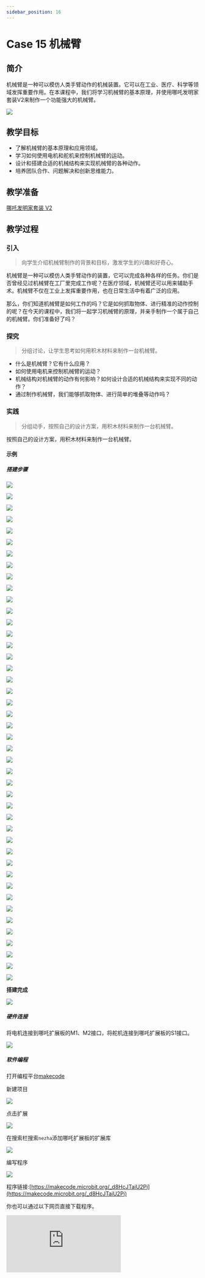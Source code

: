 ```yaml
---
sidebar_position: 16
---
```


# Case 15 机械臂

## 简介

机械臂是一种可以模仿人类手臂动作的机械装置。它可以在工业、医疗、科学等领域发挥重要作用。在本课程中，我们将学习机械臂的基本原理，并使用哪吒发明家套装V2来制作一个功能强大的机械臂。


![](./images/nezha-inventors-kit-v2-case-15-01.png)

## 教学目标

- 了解机械臂的基本原理和应用领域。
- 学习如何使用电机和舵机来控制机械臂的运动。
- 设计和搭建合适的机械结构来实现机械臂的各种动作。
- 培养团队合作、问题解决和创新思维能力。

## 教学准备

[哪吒发明家套装 V2](https://www.elecfreaks.com/nezha-inventor-s-kit-v2-for-micro-bit.html)


## 教学过程

### 引入

>向学生介绍机械臂制作的背景和目标，激发学生的兴趣和好奇心。

机械臂是一种可以模仿人类手臂动作的装置，它可以完成各种各样的任务。你们是否曾经见过机械臂在工厂里完成工作呢？在医疗领域，机械臂还可以用来辅助手术。机械臂不仅在工业上发挥重要作用，也在日常生活中有着广泛的应用。

那么，你们知道机械臂是如何工作的吗？它是如何抓取物体、进行精准的动作控制的呢？在今天的课程中，我们将一起学习机械臂的原理，并亲手制作一个属于自己的机械臂。你们准备好了吗？

### 探究

>分组讨论，让学生思考如何用积木材料来制作一台机械臂。

- 什么是机械臂？它有什么应用？
- 如何使用电机来控制机械臂的运动？
- 机械结构对机械臂的动作有何影响？如何设计合适的机械结构来实现不同的动作？
- 通过制作机械臂，我们能够抓取物体、进行简单的堆叠等动作吗？

### 实践

>分组动手，按照自己的设计方案，用积木材料来制作一台机械臂。

按照自己的设计方案，用积木材料来制作一台机械臂。



#### 示例

##### 搭建步骤

![](./images/nezha-inventors-kit-v2-step-15-01.png)

![](./images/nezha-inventors-kit-v2-step-15-02.png)

![](./images/nezha-inventors-kit-v2-step-15-03.png)

![](./images/nezha-inventors-kit-v2-step-15-04.png)

![](./images/nezha-inventors-kit-v2-step-15-05.png)

![](./images/nezha-inventors-kit-v2-step-15-06.png)

![](./images/nezha-inventors-kit-v2-step-15-07.png)

![](./images/nezha-inventors-kit-v2-step-15-08.png)

![](./images/nezha-inventors-kit-v2-step-15-09.png)

![](./images/nezha-inventors-kit-v2-step-15-10.png)

![](./images/nezha-inventors-kit-v2-step-15-11.png)

![](./images/nezha-inventors-kit-v2-step-15-12.png)

![](./images/nezha-inventors-kit-v2-step-15-13.png)

![](./images/nezha-inventors-kit-v2-step-15-14.png)

![](./images/nezha-inventors-kit-v2-step-15-15.png)

![](./images/nezha-inventors-kit-v2-step-15-16.png)

![](./images/nezha-inventors-kit-v2-step-15-17.png)

![](./images/nezha-inventors-kit-v2-step-15-18.png)

![](./images/nezha-inventors-kit-v2-step-15-19.png)

![](./images/nezha-inventors-kit-v2-step-15-20.png)

![](./images/nezha-inventors-kit-v2-step-15-21.png)

![](./images/nezha-inventors-kit-v2-step-15-22.png)

![](./images/nezha-inventors-kit-v2-step-15-23.png)

![](./images/nezha-inventors-kit-v2-step-15-24.png)

![](./images/nezha-inventors-kit-v2-step-15-25.png)

![](./images/nezha-inventors-kit-v2-step-15-26.png)

![](./images/nezha-inventors-kit-v2-step-15-27.png)

![](./images/nezha-inventors-kit-v2-step-15-28.png)

![](./images/nezha-inventors-kit-v2-step-15-29.png)

![](./images/nezha-inventors-kit-v2-step-15-30.png)

![](./images/nezha-inventors-kit-v2-step-15-31.png)

![](./images/nezha-inventors-kit-v2-step-15-32.png)

![](./images/nezha-inventors-kit-v2-step-15-33.png)

![](./images/nezha-inventors-kit-v2-step-15-34.png)

![](./images/nezha-inventors-kit-v2-step-15-35.png)

![](./images/nezha-inventors-kit-v2-step-15-36.png)

![](./images/nezha-inventors-kit-v2-step-15-37.png)

![](./images/nezha-inventors-kit-v2-step-15-38.png)

![](./images/nezha-inventors-kit-v2-step-15-39.png)

![](./images/nezha-inventors-kit-v2-step-15-40.png)

![](./images/nezha-inventors-kit-v2-step-15-41.png)

![](./images/nezha-inventors-kit-v2-step-15-42.png)

![](./images/nezha-inventors-kit-v2-step-15-43.png)

![](./images/nezha-inventors-kit-v2-step-15-44.png)

**搭建完成**

![](./images/nezha-inventors-kit-v2-case-15-01.png)

##### 硬件连接

将电机连接到哪吒扩展板的M1、M2接口，将舵机连接到哪吒扩展板的S1接口。

![](./images/nezha-inventors-kit-v2-case-15-02.png)

##### 软件编程

打开编程平台[makecode](https://makecode.microbit.org/#)

新建项目

![](./images/nezha-inventors-kit-v2-case-19-03.png)

点击扩展

![](./images/nezha-inventors-kit-v2-case-19-04.png)



在搜索栏搜索`nezha`添加哪吒扩展板的扩展库

![](./images/nezha-inventors-kit-v2-case-19-06.png)

编写程序

![](./images/nezha-inventors-kit-v2-case-15-07.png)


程序链接:[https://makecode.microbit.org/_d8HcJTaiU2Pi](https://makecode.microbit.org/_d8HcJTaiU2Pi)

你也可以通过以下网页直接下载程序。

<div
    style={{
        position: 'relative',
        paddingBottom: '60%',
        overflow: 'hidden',
    }}
>
    <iframe
        src="https://makecode.microbit.org/_d8HcJTaiU2Pi"
        frameborder="0"
        sandbox="allow-popups allow-forms allow-scripts allow-same-origin"
        style={{
            position: 'absolute',
            width: '100%',
            height: '100%',
        }}
    />
</div>



### 展示

>分组展示，比较各组的成果和效果。

#### 示例案例效果


按下micro:bit上的A键，机械臂抓取物品并放置到侧面，按下micro:bit上的B键，机械臂松开物品并回正。

![](./images/nezha-inventors-kit-v2-case-15.gif)

### 反思

>分组分享，让每组的学生分享自己的制作过程和心得，总结自己遇到的问题和解决办法，评价自己的优点和不足。
